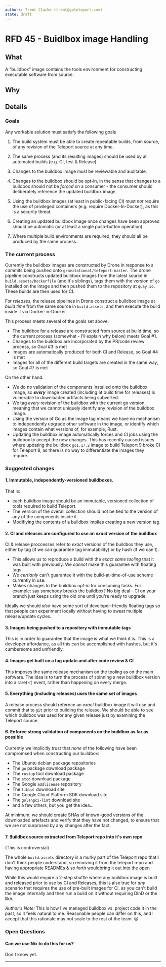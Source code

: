 ```yaml
---
authors: Trent Clarke (trent@goteleport.com)
state: draft
---
```


# RFD 45 - Buidlbox image Handling 

## What

A "buildbox" image contains the tools environment for constructing executable 
software from source. 

## Why

## Details

### Goals

Any workable solution must satisfy the following goals 

 1. The build system must be able to create repeatable builds, from source, of
    any revision of the Teleport source at any time. 

 2. The same process (and its resulting images) should be used by all automated 
    builds (e.g. CI, test & Release)

 3. Changes to the buildbox image must be reviewable and auditable.

 4. Changes to the buildbox should be opt-in, in the sense that changes to a 
    buildbox should not be *forced* on a consumer - the consumer should deliberately 
    reference the updated buildbox image.

 5. Using the buildbox images (at least in public-facing CI) must *not* require 
    the use of privileged containers (e.g. require Docker-In-Docker), as this 
    is a security threat.

 6. Creating an updated buildbox image once changes have been approved should 
    be automatic (or at least a single push-button operation)

 7. Where multiple build environments are required, they should all be 
    produced by the same process.

### The current process

Currently the buildbox images are constructed by Drone in response to a commits
being pushed onto `gravitational/teleport:master`. The drone pipeline constructs 
updated buildbox images from the latest source in `build.assets/Dockerfile` (and 
it's siblings), tags them with the version of `go` installed on the image and 
then pushed them to the repository at `quay.io`. These builds are then used for CI.

For _releases_, the release pipelines in Drone construct a buildbox image at 
_build time_ from the same source in `build.assets`, and then execute the build 
inside it via Docker-in-Docker

This process meets several of the goals set above:

 * The buildbox for a release are constructed from source at build time, so the 
   current process (somewhat - I'll explain why below) meets Goal #1.
 * Changes to the buildbox are incorporated by the PR/code review process, so 
   Goal #3 is met
 * Images are automatically produced for both CI and Release, so Goal #4 is met
 * Images for all of the different build targets are created in the same way, so
   Goal #7 is met

On the other hand:

 * We do no validation of the components installed onto the buildbox image, so 
   **_every_** image created (including at build time for releases) is vulnerable
   to downloaded artifacts being subverted.
 * We tag _every_ revision of the buildbox with the current go version, meaning
   that we cannot uniquely identify any revision of the buildbox image.
 * Using the version of Go as the image tag means we have no mechanism to 
   independently upgrade other software in the image, or identify which images 
   contain what versions of, for example, Rust.
 * Updating the buildbox image automatically forces and CI jobs using the 
   buildbox to accept the new changes. This has recently caused issues where 
   updating the buildbox `go1.17.2` image to build Teleport 9 broke CI for 
   Teleport 8, as there is no way to differentiate the images they require.

### Suggested changes

#### 1. Immutable, independently-versioned buildboxes.

That is:
 * each buildbox image should be an immutable, versioned collection of tools required
   to build Teleport. 
 * The version of the overall  _collection_ should not be tied to the version of any
   of the compenents inside it.
 * Modifiying the contents of a buildbox implies creating a new version tag.

#### 2. CI and releases are configured to use an _exact_ version of the buildbox

CI & release proccesses refer to _exact_ versions of the buildbox they use, either 
by tag (if we can guarantee tag immutability) or by hash (if we can't).

 * This allows us to reproduce a build with the _exact same tooling_ that it was 
   built with previously. We _cannot_ make this guarantee with floating tags
 * We _certianly_ can't guarantee it with the build-at-time-of-use scheme currently
   in use.
 * Makes changes to the buildbox _opt-in_ for consuming tasks. For example: say 
   somebody breaks the buildbox? No big deal - CI on your branch just keeps using the
   old one until you're ready to upgrade.

Ideally we should _also_ have some sort of developer-friendly floating tags so that
people can experiment locally without having to sweat multiple release/update cycles.

#### 3. Images being pushed to a repository with immutable tags

This is in order to guarantee that the image is what we think it is. This is a developer
affordance, as all this can be accomplished with hashes, but it's cumbersome and 
unfriendly.

#### 4. Images get built on a tag update and after code review & CI

This imposes the same release mechanism on the tooling as on the main software. The idea 
is to turn the process of spinning a new buildbox version into a rare(-r) event, rather 
than happening on every merge.

#### 5. Everything (including releases) uses the same set of images

A release process should refernce an _exact_ buildbox image it will use and commit that
to `git` prior to building the release. We should be able to see which buildbox was used
for any given release just by examining the Teleport source.

#### 6. Enforce strong validation of components on the buildbox as far as possible

Currently we implicitly trust that _none_ of the following have been compromsed when
constructing our buildbox:
 - The Ubuntu debian package repositories
 - The `go` package download package
 - The `rustup` tool download package
 - The `etcd` download package
 - The Google `addlicense` repository
 - The `libbpf` download site
 - The Google Cloud Platform SDK download site
 - The `golangci-lint` download site
 - and a few others, but you get the idea...

At minimum, we should create SHAs of known-good versions of the downloaded artefacts 
and verify that they have not changed, to ensure that we are not surprosed by any 
changes after the fact.

#### 7. Buildbox source extracted from Teleport repo into it's own repo

(This is controversial)

The whole `build.assets` directory is a murky part of the Teleport repo that I don't
think people understand, so removing it from the teleport repo and having appropriate
READMEs & so forth wouldbring it out into the open

While this would require a 2-step shuffle where any buildbox image is built and released 
prior to use by CI and Releases, this is also true for _any_  scenario that requires the 
use of pre-built images for CI, as you can't build the image internally and then run a 
build on it without requiring DinD or the like.

_Author's Note:_ This is how I've managed buildbox vs. project code it in the past, so
it feels natural to me. Reasonable people can differ on this,  and I accept that this
rationale may not scale to the rest of the team. 😉

### Open Questions

#### Can we use Nix to do this for us?
Don't know yet.

---
